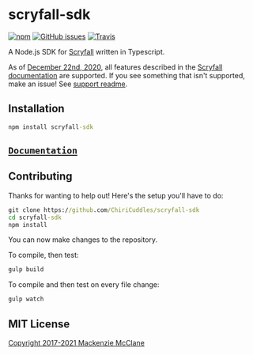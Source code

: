 # scryfall-sdk
[![npm](https://img.shields.io/npm/v/scryfall-sdk.svg?style=flat-square)](https://www.npmjs.com/package/scryfall-sdk)
[![GitHub issues](https://img.shields.io/github/issues/ChiriCuddles/scryfall-sdk.svg?style=flat-square)](https://github.com/ChiriCuddles/scryfall-sdk)
[![Travis](https://img.shields.io/travis/ChiriCuddles/scryfall-sdk/master.svg?style=flat-square)](https://travis-ci.org/ChiriCuddles/scryfall-sdk)

A Node.js SDK for [Scryfall](https://scryfall.com/docs/api) written in Typescript.

As of [December 22nd, 2020](./CHANGELOG.md), all features described in the [Scryfall documentation](https://scryfall.com/docs/api) are supported. If you see something that isn't supported, make an issue! See [support readme](./SUPPORT.md).


## Installation

```bat
npm install scryfall-sdk
```


## [`Documentation`](./DOCUMENTATION.md)


## Contributing

Thanks for wanting to help out! Here's the setup you'll have to do:
```bat
git clone https://github.com/ChiriCuddles/scryfall-sdk
cd scryfall-sdk
npm install
```
You can now make changes to the repository. 

To compile, then test:
```bat
gulp build
```
To compile and then test on every file change:
```bat
gulp watch
```


## MIT License

[Copyright 2017-2021 Mackenzie McClane](./LICENSE)
